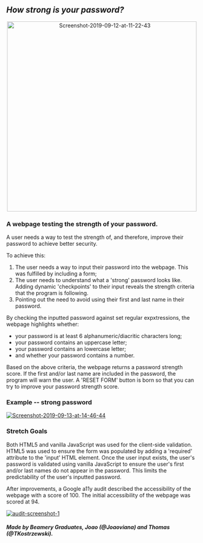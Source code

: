 ## *How strong is your password?*
<p align="center">
  <a href="https://ibb.co/KLPszZK"><img src="https://i.ibb.co/CMc9sdP/Screenshot-2019-09-12-at-11-22-43.png" alt="Screenshot-2019-09-12-at-11-22-43" border="0" width=500 align="center"></a>
</p>

### A webpage testing the strength of your password.

A user needs a way to test the strength of, and therefore, improve their password to achieve better security.

To achieve this:
1. The user needs a way to input their password into the webpage. This was fulfilled by including a form;
2. The user needs to understand what a 'strong' password looks like. Adding dynamic 'checkpoints' to their input reveals the strength criteria that the program is following. 
3. Pointing out the need to avoid using their first and last name in their password. 

By checking the inputted password against set regular expxtressions, the webpage highlights whether:

* your password is at least 6 alphanumeric/diacritic characters long;
* your password contains an uppercase letter;
* your password contains an lowercase letter;
* and whether your password contains a number.

Based on the above criteria, the webpage returns a password strength score. If the first and/or last name are included in the password, the program will warn the user. 
A 'RESET FORM' button is born so that you can try to improve your password strength score.

### Example -- strong password

<a href="https://ibb.co/8Dr27pk"><img src="https://i.ibb.co/6RHbWxQ/Screenshot-2019-09-13-at-14-46-44.png" alt="Screenshot-2019-09-13-at-14-46-44" border="0"></a>


### Stretch Goals
Both HTML5 and vanilla JavaScript was used for the client-side validation. HTML5 was used to ensure the form was populated by adding a 'required' attribute to the 'input' HTML element. Once the user input exists, the user's password is validated using vanilla JavaScript to ensure the user's first and/or last names do not appear in the password. This limits the predictability of the user's inputted password.

After improvements, a Google a11y audit described the accessibility of the webpage with a score of 100. The initial accessibility of the webpage was scored at 94.

<a href="https://ibb.co/TwvFH4W"><img src="https://i.ibb.co/RgvVC3j/audit-screenshot-1.png" alt="audit-screenshot-1" border="0"></a>




##### Made by Beamery Graduates, Joao (@Joaoviana) and Thomas (@TKostrzewski).
